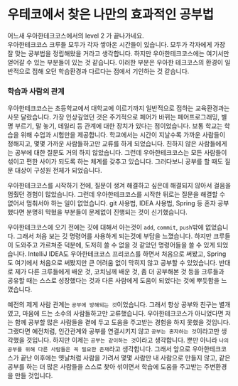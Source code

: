   # 우테코에서 찾은 나만의 효과적인 공부법

 
어느새 우아한테크코스에서의 level 2 가 끝나가네요.  
우아한테크코스 크루들 모두가 각자 쌓아온 시간들이 있습니다. 모두가 각자에게 가장 잘 맞는 공부법을 정립해왔을 거라고 생각합니다. 하지만 우아한테크코스에는 여기서만 얻어갈 수 있는 부분들이 있는 것 같습니다. 이러한 부분은 우아한 테크코스의 환경이 일반적으로 접해 오던 학습환경과 다르다는 점에서 기인하는 것 같습니다.

### 학습과 사람의 관계
우아한테크코스는 초등학교에서 대학교에 이르기까지 일반적으로 접하는 교육환경과는 사뭇 달랐습니다. 가장 인상깊었던 것은 주기적으로 페어가 바뀌는 페어프로그래밍, 별명 부르기, 말 놓기, 데일리 등 관계에 대한 장치가 있다는 점이었습니다. 보통 학교는 학습을 위해 수업과 시험만을 제공합니다. 학교에서는 시간이 지날수록 가까운 사람들이 정해지고, 몇몇 가까운 사람들하고만 교류를 하게 되었습니다. 친하지 않은 사람들에게는 공부에 대한 질문도 거의 하지 않았습니다. 그런데 우아한테크코스는 모든 사람들이 섞이고 편한 사이가 되도록 하는 체계를 갖추고 있습니다. 그러다보니 공부를 할 때도 질문 대상이 구성원 전체가 되었습니다.  
  
우아한테크코스를 시작하기 전에, 질문이 생겨 해결하고 싶은데 해결되지 않아서 걸음을 멈췄던 경험이 많았습니다. 그런데 우아한테크코스를 시작한 뒤로는 질문을 해결할 수 없어서 멈춰서야 하는 일이 없었습니다. git 사용법, IDEA 사용법, Spring 등 혼자 공부했다면 분명히 막혔을 부분들이 문제없이 진행되는 것이 신기했습니다.  

우아한테크코스에 오기 전에는 깃에 대해서 아는것이 ```add```, ```commit```, ```push```밖에 없었습니다. 그래서 처음 보는 깃 명령어를 사용하게 되는것에 부담을 느꼈습니다. 하지만 크루들이 도와주고 가르쳐준 덕분에, 도저히 쓸 수 없을 것 같았던 명령어들을 쓸 수 있게 되었습니다. IntelliJ IDEA도 우아한테크코스 프리코스를 하면서 처음으로 써봤고, Spring 도 여기에서 처음으로 써봤지만 큰 어려움 없이 막히지 않고 공부할 수 있었습니다. 반대로 제가 다른 크루들에게 배운 것, 코치님께 배운 것, 좀 더 공부해본 것 등을 크루들과 공유할 때는 스스로 성장했다는 것과 다른 사람에게 도움이 되었다는 것에 뿌듯함을 느꼈습니다.  
  
예전의 제게 사람 관계는 ```공부에 방해되는 것```이었습니다. 그래서 항상 공부와 친구는 별개였고, 마음에 드는 소수의 사람들하고만 교류했습니다. 우아한테크코스가 아니었다면 저는 함께 공부할 많은 사람들을 곁에 두고 도움을 주고받는 경험을 하지 못했을 것입니다. 그랬다면 예전처럼, 인간관계와 공부를 연결시키지 않고 ```공부는 혼자하는 것```이라고만 생각했을 것입니다. 하지만 이제는 ```공부는 같이하는 것```이라고 생각합니다. 뿐만 아니라 ```나의 공부를 위해 다른 사람들은 꼭 필요한 존재```라고 생각합니다. 그래서 앞으로 우아한테크코스가 끝난 이후에는 옛날처럼 사람을 가려서 몇몇 사람만 내 사람으로 만들지 않고, 같은 공부를 하는 더 많은 사람들을 스스로 찾아 섞이면서 학습에 도움을 주고받는 주변환경을 만들 것입니다.  
